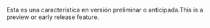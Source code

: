 <span data-ttu-id="68193-101">Esta es una característica en versión preliminar o anticipada.</span><span class="sxs-lookup"><span data-stu-id="68193-101">This is a preview or early release feature.</span></span>